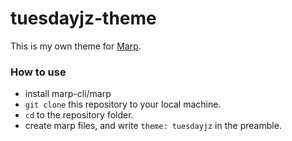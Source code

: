 # tuesdayjz-theme

This is my own theme for [Marp](https://marp.app/).

### How to use

- install marp-cli/marp
- `git clone` this repository to your local machine.
- `cd` to the repository folder.
- create marp files, and write `theme: tuesdayjz` in the preamble.
